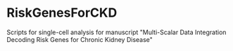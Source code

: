 # RiskGenesForCKD
Scripts for single-cell analysis for manuscript "Multi-Scalar Data Integration Decoding Risk Genes for Chronic Kidney Disease"
